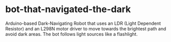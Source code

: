 # bot-that-navigated-the-dark
Arduino-based Dark-Navigating Robot that uses an LDR (Light Dependent Resistor) and an L298N motor driver to move towards the brightest path and avoid dark areas. The bot follows light sources like a flashlight.

